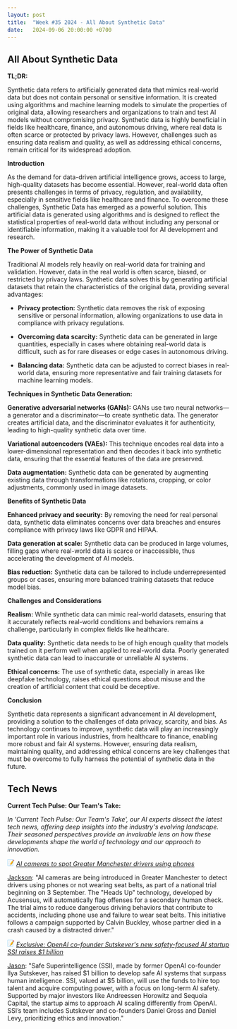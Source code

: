 ```yaml
---
layout: post
title:  "Week #35 2024 - All About Synthetic Data"
date:   2024-09-06 20:00:00 +0700
---
```


## All About Synthetic Data

**TL;DR:** 

Synthetic data refers to artificially generated data that mimics real-world data but does not contain personal or sensitive information. It is created using algorithms and machine learning models to simulate the properties of original data, allowing researchers and organizations to train and test AI models without compromising privacy. Synthetic data is highly beneficial in fields like healthcare, finance, and autonomous driving, where real data is often scarce or protected by privacy laws. However, challenges such as ensuring data realism and quality, as well as addressing ethical concerns, remain critical for its widespread adoption.


__Introduction__

As the demand for data-driven artificial intelligence grows, access to large, high-quality datasets has become essential. However, real-world data often presents challenges in terms of privacy, regulation, and availability, especially in sensitive fields like healthcare and finance. To overcome these challenges, Synthetic Data has emerged as a powerful solution. This artificial data is generated using algorithms and is designed to reflect the statistical properties of real-world data without including any personal or identifiable information, making it a valuable tool for AI development and research.


**The Power of Synthetic Data**

Traditional AI models rely heavily on real-world data for training and validation. However, data in the real world is often scarce, biased, or restricted by privacy laws. Synthetic data solves this by generating artificial datasets that retain the characteristics of the original data, providing several advantages:

* **Privacy protection:** Synthetic data removes the risk of exposing sensitive or personal information, allowing organizations to use data in compliance with privacy regulations.

* **Overcoming data scarcity:** Synthetic data can be generated in large quantities, especially in cases where obtaining real-world data is difficult, such as for rare diseases or edge cases in autonomous driving.

* **Balancing data:** Synthetic data can be adjusted to correct biases in real-world data, ensuring more representative and fair training datasets for machine learning models.


__Techniques in Synthetic Data Generation:__

**Generative adversarial networks (GANs):** GANs use two neural networks—a generator and a discriminator—to create synthetic data. The generator creates artificial data, and the discriminator evaluates it for authenticity, leading to high-quality synthetic data over time.

**Variational autoencoders (VAEs):**  This technique encodes real data into a lower-dimensional representation and then decodes it back into synthetic data, ensuring that the essential features of the data are preserved.

**Data augmentation:** Synthetic data can be generated by augmenting existing data through transformations like rotations, cropping, or color adjustments, commonly used in image datasets.

__Benefits of Synthetic Data__

**Enhanced privacy and security:** By removing the need for real personal data, synthetic data eliminates concerns over data breaches and ensures compliance with privacy laws like GDPR and HIPAA.

**Data generation at scale:** Synthetic data can be produced in large volumes, filling gaps where real-world data is scarce or inaccessible, thus accelerating the development of AI models.

**Bias reduction:** Synthetic data can be tailored to include underrepresented groups or cases, ensuring more balanced training datasets that reduce model bias.

__Challenges and Considerations__

**Realism:** While synthetic data can mimic real-world datasets, ensuring that it accurately reflects real-world conditions and behaviors remains a challenge, particularly in complex fields like healthcare.

**Data quality:** Synthetic data needs to be of high enough quality that models trained on it perform well when applied to real-world data. Poorly generated synthetic data can lead to inaccurate or unreliable AI systems.

**Ethical concerns:** The use of synthetic data, especially in areas like deepfake technology, raises ethical questions about misuse and the creation of artificial content that could be deceptive.

__Conclusion__

Synthetic data represents a significant advancement in AI development, providing a solution to the challenges of data privacy, scarcity, and bias. As technology continues to improve, synthetic data will play an increasingly important role in various industries, from healthcare to finance, enabling more robust and fair AI systems. However, ensuring data realism, maintaining quality, and addressing ethical concerns are key challenges that must be overcome to fully harness the potential of synthetic data in the future.


## Tech News

__Current Tech Pulse: Our Team's Take:__

*In 'Current Tech Pulse: Our Team's Take', our AI experts dissect the latest tech news, offering deep insights into the industry's evolving landscape. Their seasoned perspectives provide an invaluable lens on how these developments shape the world of technology and our approach to innovation.*


![memo](/assets/images/memo16.png) *[AI cameras to spot Greater Manchester drivers using phones](https://www.bbc.com/news/articles/cged890y27wo)*

[Jackson](https://www.linkedin.com/in/jackson-cates-315a0b1ab/): "AI cameras are being introduced in Greater Manchester to detect drivers using phones or not wearing seat belts, as part of a national trial beginning on 3 September. The "Heads Up" technology, developed by Acusensus, will automatically flag offenses for a secondary human check. The trial aims to reduce dangerous driving behaviors that contribute to accidents, including phone use and failure to wear seat belts. This initiative follows a campaign supported by Calvin Buckley, whose partner died in a crash caused by a distracted driver."

![memo](/assets/images/memo16.png) *[Exclusive: OpenAI co-founder Sutskever's new safety-focused AI startup SSI raises $1 billion](https://www.reuters.com/technology/artificial-intelligence/openai-co-founder-sutskevers-new-safety-focused-ai-startup-ssi-raises-1-billion-2024-09-04/)*

[Jason](https://www.linkedin.com/in/jason-bengtson-b8a9a83b): "Safe Superintelligence (SSI), made by former OpenAI co-founder Ilya Sutskever, has raised $1 billion to develop safe AI systems that surpass human intelligence. SSI, valued at $5 billion, will use the funds to hire top talent and acquire computing power, with a focus on long-term AI safety. Supported by major investors like Andreessen Horowitz and Sequoia Capital, the startup aims to approach AI scaling differently from OpenAI. SSI’s team includes Sutskever and co-founders Daniel Gross and Daniel Levy, prioritizing ethics and innovation."

